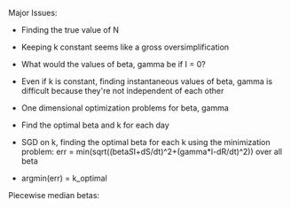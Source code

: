 Major Issues:

- Finding the true value of N
- Keeping k constant seems like a gross oversimplification
- What would the values of beta, gamma be if I = 0?
- Even if k is constant, finding instantaneous values of beta, gamma is difficult because they're not independent of each other

- One dimensional optimization problems for beta, gamma
- Find the optimal beta and k for each day
- SGD on k, finding the optimal beta for each k using the minimization problem:
    err = min(sqrt((beta*S*I+dS/dt)^2+(gamma*I-dR/dt)^2)) over all beta
- argmin(err) = k_optimal

Piecewise median betas:

